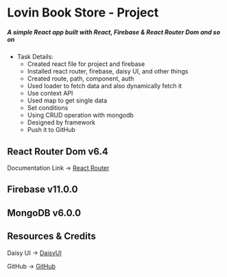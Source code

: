 # Lovin Book Store - Project

##### _A simple React app built with React, Firebase & React Router Dom and so on_

* Task Details:
   * Created react file for project and firebase 
   * Installed react router, firebase, daisy UI, and other things 
   * Created route, path, component, auth
   * Used loader to fetch data and also dynamically fetch it
   * Use context API
   * Used map to get single data
   * Set conditions
   * Using CRUD operation with mongodb
   * Designed by framework
   * Push it to GitHub


## React Router Dom v6.4 

Documentation Link -> [React Router](https://reactrouter.com/en/main/start/overview)

## Firebase v11.0.0 

## MongoDB v6.0.0 

## Resources & Credits

Daisy UI -> [DaisyUI](https://daisyui.com/)

GitHub -> [GitHub](https://githum.com/)




